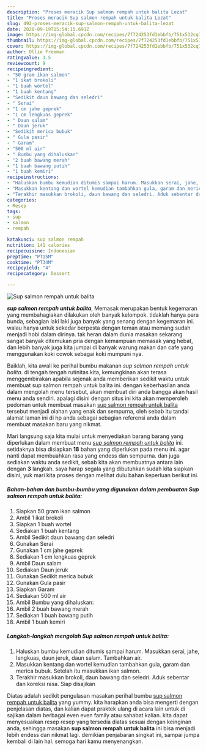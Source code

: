 ```yaml
---
description: "Proses meracik Sup salmon rempah untuk balita Lezat"
title: "Proses meracik Sup salmon rempah untuk balita Lezat"
slug: 492-proses-meracik-sup-salmon-rempah-untuk-balita-lezat
date: 2020-09-19T15:54:15.691Z
image: https://img-global.cpcdn.com/recipes/7f724253fd1ebbfb/751x532cq70/sup-salmon-rempah-untuk-balita-foto-resep-utama.jpg
thumbnail: https://img-global.cpcdn.com/recipes/7f724253fd1ebbfb/751x532cq70/sup-salmon-rempah-untuk-balita-foto-resep-utama.jpg
cover: https://img-global.cpcdn.com/recipes/7f724253fd1ebbfb/751x532cq70/sup-salmon-rempah-untuk-balita-foto-resep-utama.jpg
author: Ollie Freeman
ratingvalue: 3.5
reviewcount: 9
recipeingredient:
- "50 gram ikan salmon"
- "1 ikat brokoli"
- "1 buah wortel"
- "1 buah kentang"
- "Sedikit daun bawang dan seledri"
- " Serai"
- "1 cm jahe geprek"
- "1 cm lengkuas geprek"
- " Daun salam"
- " Daun jeruk"
- "Sedikit merica bubuk"
- " Gula pasir"
- " Garam"
- "500 ml air"
- " Bumbu yang dihaluskan"
- "2 buah bawang merah"
- "1 buah bawang putih"
- "1 buah kemiri"
recipeinstructions:
- "Haluskan bumbu kemudian ditumis sampai harum. Masukkan serai, jahe, lengkuas, daun jeruk, daun salam. Tambahkan air."
- "Masukkan kentang dan wortel kemudian tambahkan gula, garam dan merica bubuk. Setelah itu masukkan ikan salmon."
- "Terakhir masukkan brokoli, daun bawang dan seledri. Aduk sebentar dan koreksi rasa. Siap disajikan"
categories:
- Resep
tags:
- sup
- salmon
- rempah

katakunci: sup salmon rempah 
nutrition: 141 calories
recipecuisine: Indonesian
preptime: "PT15M"
cooktime: "PT34M"
recipeyield: "4"
recipecategory: Dessert

---
```



![Sup salmon rempah untuk balita](https://img-global.cpcdn.com/recipes/7f724253fd1ebbfb/751x532cq70/sup-salmon-rempah-untuk-balita-foto-resep-utama.jpg)

<b><i>sup salmon rempah untuk balita</i></b>, Memasak merupakan bentuk kegemaran yang membahagiakan dilakukan oleh banyak kelompok. tidaklah hanya para bunda, sebagian laki laki juga banyak yang senang dengan kegemaran ini. walau hanya untuk sekedar berpesta dengan teman atau memang sudah menjadi hobi dalam dirinya. tak heran dalam dunia masakan sekarang sangat banyak ditemukan pria dengan kemampuan memasak yang hebat, dan lebih banyak juga kita jumpai di banyak warung makan dan cafe yang menggunakan koki cowok sebagai koki mumpuni nya.



Baiklah, kita awali ke perihal bumbu makanan <i>sup salmon rempah untuk balita</i>. di tengah tengah rutinitas kita, kemungkinan akan terasa menggembirakan apabila sejenak anda memberikan sedikit waktu untuk membuat sup salmon rempah untuk balita ini. dengan keberhasilan anda dalam mengolah menu tersebut, akan membuat diri anda bangga akan hasil menu anda sendiri. apalagi disini dengan situs ini kita akan memperoleh pedoman untuk membuat masakan <u>sup salmon rempah untuk balita</u> tersebut menjadi olahan yang enak dan sempurna, oleh sebab itu tandai alamat laman ini di hp anda sebagai sebagian referensi anda dalam membuat masakan baru yang nikmat.


Mari langsung saja kita mulai untuk menyediakan barang barang yang diperlukan dalam membuat menu <u><i>sup salmon rempah untuk balita</i></u> ini. setidaknya bisa disiapkan <b>18</b> bahan yang diperlukan pada menu ini. agar nanti dapat membuahkan rasa yang endess dan sempurna. dan juga sediakan waktu anda sedikit, sebab kita akan membuatnya antara lain dengan <b>3</b> langkah. saya harap segala yang dibutuhkan sudah kita siapkan disini, yuk mari kita proses dengan melihat dulu bahan keperluan berikut ini.

<!--inarticleads1-->

##### Bahan-bahan dan bumbu-bumbu yang digunakan dalam pembuatan Sup salmon rempah untuk balita:

1. Siapkan 50 gram ikan salmon
1. Ambil 1 ikat brokoli
1. Siapkan 1 buah wortel
1. Sediakan 1 buah kentang
1. Ambil Sedikit daun bawang dan seledri
1. Gunakan  Serai
1. Gunakan 1 cm jahe geprek
1. Sediakan 1 cm lengkuas geprek
1. Ambil  Daun salam
1. Sediakan  Daun jeruk
1. Gunakan Sedikit merica bubuk
1. Gunakan  Gula pasir
1. Siapkan  Garam
1. Sediakan 500 ml air
1. Ambil  Bumbu yang dihaluskan:
1. Ambil 2 buah bawang merah
1. Sediakan 1 buah bawang putih
1. Ambil 1 buah kemiri




<!--inarticleads2-->

##### Langkah-langkah mengolah Sup salmon rempah untuk balita:

1. Haluskan bumbu kemudian ditumis sampai harum. Masukkan serai, jahe, lengkuas, daun jeruk, daun salam. Tambahkan air.
1. Masukkan kentang dan wortel kemudian tambahkan gula, garam dan merica bubuk. Setelah itu masukkan ikan salmon.
1. Terakhir masukkan brokoli, daun bawang dan seledri. Aduk sebentar dan koreksi rasa. Siap disajikan




Diatas adalah sedikit pengulasan masakan perihal bumbu <u>sup salmon rempah untuk balita</u> yang yummy. kita harapkan anda bisa mengerti dengan penjelasan diatas, dan kalian dapat praktek ulang di acara lain untuk di sajikan dalam berbagai even even family atau sahabat kalian. kita dapat menyesuaikan resep resep yang tersedia diatas sesuai dengan keinginan anda, sehingga masakan <b>sup salmon rempah untuk balita</b> ini bisa menjadi lebih endess dan nikmat lagi. demikian penjabaran singkat ini, sampai jumpa kembali di lain hal. semoga hari kamu menyenangkan.
